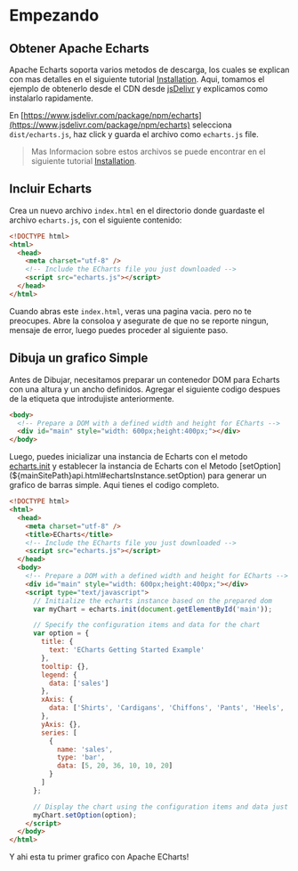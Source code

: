# Empezando

## Obtener Apache Echarts

Apache Echarts soporta varios metodos de descarga, los cuales se explican
con mas detalles en el siguiente tutorial [Installation](${lang}/basics/download).
Aqui, tomamos  el ejemplo de obtenerlo desde el CDN desde [jsDelivr](https://www.jsdelivr.com/package/npm/echarts)
y explicamos como instalarlo rapidamente.

En [https://www.jsdelivr.com/package/npm/echarts](https://www.jsdelivr.com/package/npm/echarts) selecciona `dist/echarts.js`, haz click y guarda el archivo como `echarts.js` file.

> Mas Informacion sobre estos archivos se puede encontrar en el siguiente tutorial [Installation](${lang}/basics/download).

## Incluir Echarts

Crea un nuevo archivo `index.html` en el directorio donde guardaste el archivo `echarts.js`, con el siguiente contenido:

```html
<!DOCTYPE html>
<html>
  <head>
    <meta charset="utf-8" />
    <!-- Include the ECharts file you just downloaded -->
    <script src="echarts.js"></script>
  </head>
</html>
```

Cuando abras este `index.html`, veras una pagina vacia. pero no te preocupes. Abre la consoloa y asegurate de que no se reporte ningun, mensaje de error, luego puedes proceder al siguiente paso.

## Dibuja un grafico Simple

Antes de Dibujar, necesitamos preparar un contenedor DOM para Echarts con una altura y un ancho definidos. Agregar el siguiente codigo despues de la etiqueta </head> que introdujiste anteriormente.

```html
<body>
  <!-- Prepare a DOM with a defined width and height for ECharts -->
  <div id="main" style="width: 600px;height:400px;"></div>
</body>
```

Luego, puedes inicializar una instancia de Echarts con el metodo [echarts.init](${mainSitePath}api.html#echarts.init) y establecer  la instancia de Echarts con el Metodo [setOption](${mainSitePath}api.html#echartsInstance.setOption) para generar un grafico de barras simple. Aqui tienes el codigo completo.

```html
<!DOCTYPE html>
<html>
  <head>
    <meta charset="utf-8" />
    <title>ECharts</title>
    <!-- Include the ECharts file you just downloaded -->
    <script src="echarts.js"></script>
  </head>
  <body>
    <!-- Prepare a DOM with a defined width and height for ECharts -->
    <div id="main" style="width: 600px;height:400px;"></div>
    <script type="text/javascript">
      // Initialize the echarts instance based on the prepared dom
      var myChart = echarts.init(document.getElementById('main'));

      // Specify the configuration items and data for the chart
      var option = {
        title: {
          text: 'ECharts Getting Started Example'
        },
        tooltip: {},
        legend: {
          data: ['sales']
        },
        xAxis: {
          data: ['Shirts', 'Cardigans', 'Chiffons', 'Pants', 'Heels', 'Socks']
        },
        yAxis: {},
        series: [
          {
            name: 'sales',
            type: 'bar',
            data: [5, 20, 36, 10, 10, 20]
          }
        ]
      };

      // Display the chart using the configuration items and data just specified.
      myChart.setOption(option);
    </script>
  </body>
</html>
```

Y ahi esta tu primer grafico con  Apache ECharts!

<md-example src="doc-example/getting-started&reset=1&edit=1"></md-example>
